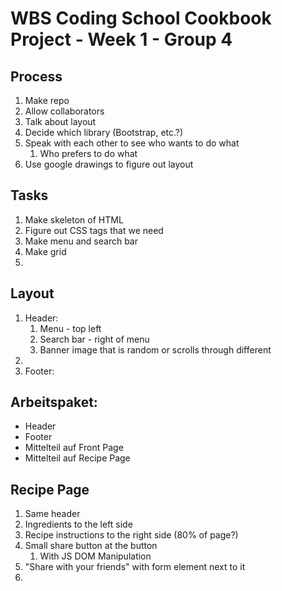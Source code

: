 # WBS Coding School Cookbook Project - Week 1 - Group 4

## Process

1. Make repo
2. Allow collaborators
3. Talk about layout
4. Decide which library (Bootstrap, etc.?)
5. Speak with each other to see who wants to do what
   1. Who prefers to do what
6. Use google drawings to figure out layout

## Tasks
1. Make skeleton of HTML
2. Figure out CSS tags that we need
3. Make menu and search bar
4. Make grid
5. 


## Layout
1. Header:
   1. Menu - top left
   2. Search bar - right of menu
   3. Banner image that is random or scrolls through different 
2. 
3. Footer:



## Arbeitspaket:
- Header
- Footer
- Mittelteil auf Front Page
- Mittelteil auf Recipe Page


## Recipe Page
1. Same header
2. Ingredients to the left side
3. Recipe instructions to the right side (80% of page?)
4. Small share button at the button
   1. With JS DOM Manipulation
5. "Share with your friends" with form element next to it
6. 